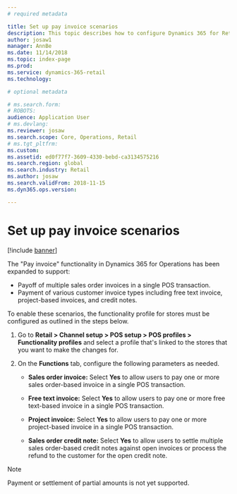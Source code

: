 ```yaml
---
# required metadata

title: Set up pay invoice scenarios
description: This topic describes how to configure Dynamics 365 for Retail to support various scenarios relating to invoice payments.
author: josaw1
manager: AnnBe
ms.date: 11/14/2018
ms.topic: index-page
ms.prod: 
ms.service: dynamics-365-retail
ms.technology: 

# optional metadata

# ms.search.form: 
# ROBOTS: 
audience: Application User
# ms.devlang: 
ms.reviewer: josaw
ms.search.scope: Core, Operations, Retail
# ms.tgt_pltfrm: 
ms.custom: 
ms.assetid: ed0f77f7-3609-4330-bebd-ca3134575216
ms.search.region: global
ms.search.industry: Retail
ms.author: josaw
ms.search.validFrom: 2018-11-15
ms.dyn365.ops.version: 

---
```

# Set up pay invoice scenarios

[!include [banner](includes/banner.md)]

The "Pay invoice" functionality in Dynamics 365 for Operations has been expanded to support:
- Payoff of multiple sales order invoices in a single POS transaction.
- Payment of various customer invoice types including free text invoice, project-based invoices, and credit notes.

To enable these scenarios, the functionality profile for stores must be configured as outlined in the steps below.  

1. Go to **Retail > Channel setup > POS setup > POS profiles > Functionality profiles** and select a profile that's linked to the stores that you want to make the changes for.

1. On the **Functions** tab, configure the following parameters as needed.

    - **Sales order invoice:** Select **Yes** to allow users to pay one or more sales order-based invoice in a single POS transaction.

    - **Free text invoice:** Select **Yes** to allow users to pay one or more free text-based invoice in a single POS transaction.

    - **Project invoice:** Select **Yes** to allow users to pay one or more project-based invoice in a single POS transaction.

    - **Sales order credit note:** Select **Yes** to allow users to settle multiple sales order-based credit notes against open invoices or process the refund to the customer for the open credit note.

> [!NOTE]
> Payment or settlement of partial amounts is not yet supported.
